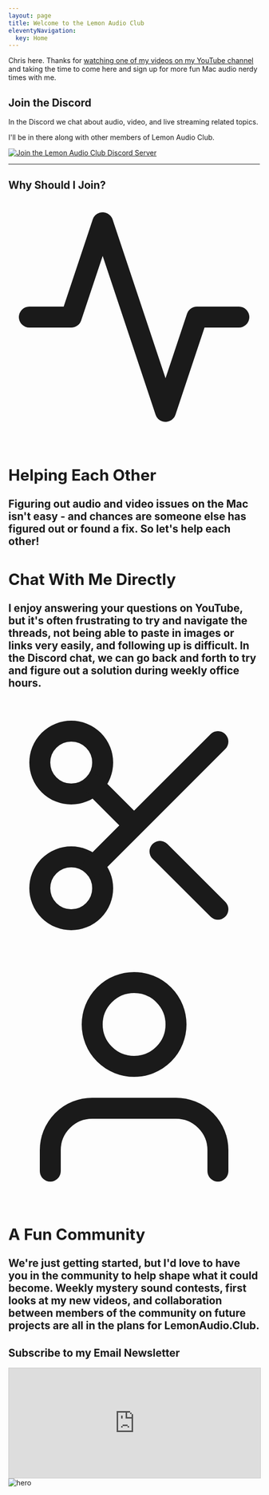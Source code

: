 ```yaml
---
layout: page
title: Welcome to the Lemon Audio Club
eleventyNavigation:
  key: Home
---
```



<p class="leading-relaxed text-lg mb-4">Chris here. Thanks for <a href="https://www.youtube.com/c/lemonproductionsca">watching one of my videos on my YouTube channel</a> and taking the time to come here and sign up for more fun Mac audio nerdy times with me.</p>

<section class="text-gray-700 body-font">
  <div class="container py-2 mx-auto flex flex-col">
    <div class="lg:w-4/6 mx-auto">
      <div class="flex flex-col sm:flex-row mt-10">
        <div class="sm:w-2/3 text-center sm:pr-8 sm:py-8">
          <div class="flex flex-col items-center text-center justify-center">
            <h2>Join the Discord</h2>
            <p>In the Discord we chat about audio, video, and live streaming related topics.</p>
            <p>I'll be in there along with other members of Lemon Audio Club.</p>
          </div>
        </div>
        <div class="sm:w-1/3 sm:pl-8 sm:py-8 sm:border-l border-gray-300 sm:border-t-0 border-t mt-4 pt-4 sm:mt-0 text-center sm:text-left">
          <p><a href="https://discord.gg/pTdwPh5Dxy" target="_blank"><img src="/media/Discord-Logo+Wordmark-Color.svg" alt="Join the Lemon Audio Club Discord Server"></a></p>
        </div>
      </div>
    </div>
  </div>
</section>

<hr>

<section class="text-gray-700 body-font">
<h2 class="text-center">Why Should I Join?</h>
  <div class="container px-5 py-24 mx-auto">
    <div class="flex items-center lg:w-3/5 mx-auto border-b pb-10 mb-10 border-gray-200 sm:flex-row flex-col">
      <div class="sm:w-32 sm:h-32 h-20 w-20 sm:mr-10 inline-flex items-center justify-center rounded-full bg-pink-100 text-pink-500 flex-shrink-0">
        <svg fill="none" stroke="currentColor" stroke-linecap="round" stroke-linejoin="round" stroke-width="2" class="sm:w-16 sm:h-16 w-10 h-10" viewBox="0 0 24 24">
          <path d="M22 12h-4l-3 9L9 3l-3 9H2"></path>
        </svg>
      </div>
      <div class="flex-grow sm:text-left text-center mt-6 sm:mt-0">
        <h2 class="text-gray-900 text-lg title-font font-medium mb-2">Helping Each Other</h2>
        <p class="leading-relaxed text-base">Figuring out audio and video issues on the Mac isn't easy - and chances are someone else has figured out or found a fix. So let's help each other!</p>
      </div>
    </div>
    <div class="flex items-center lg:w-3/5 mx-auto border-b pb-10 mb-10 border-gray-200 sm:flex-row flex-col">
      <div class="flex-grow sm:text-left text-center mt-6 sm:mt-0">
        <h2 class="text-gray-900 text-lg title-font font-medium mb-2">Chat With Me Directly</h2>
        <p class="leading-relaxed text-base">I enjoy answering your questions on YouTube, but it's often frustrating to try and navigate the threads, not being able to paste in images or links very easily, and following up is difficult. In the Discord chat, we can go back and forth to try and figure out a solution during weekly office hours.</p>
      </div>
      <div class="sm:w-32 sm:order-none order-first sm:h-32 h-20 w-20 sm:ml-10 inline-flex items-center justify-center rounded-full bg-pink-100 text-pink-500 flex-shrink-0">
        <svg fill="none" stroke="currentColor" stroke-linecap="round" stroke-linejoin="round" stroke-width="2" class="sm:w-16 sm:h-16 w-10 h-10" viewBox="0 0 24 24">
          <circle cx="6" cy="6" r="3"></circle>
          <circle cx="6" cy="18" r="3"></circle>
          <path d="M20 4L8.12 15.88M14.47 14.48L20 20M8.12 8.12L12 12"></path>
        </svg>
      </div>
    </div>
    <div class="flex items-center lg:w-3/5 mx-auto sm:flex-row flex-col">
      <div class="sm:w-32 sm:h-32 h-20 w-20 sm:mr-10 inline-flex items-center justify-center rounded-full bg-pink-100 text-pink-500 flex-shrink-0">
        <svg fill="none" stroke="currentColor" stroke-linecap="round" stroke-linejoin="round" stroke-width="2" class="sm:w-16 sm:h-16 w-10 h-10" viewBox="0 0 24 24">
          <path d="M20 21v-2a4 4 0 00-4-4H8a4 4 0 00-4 4v2"></path>
          <circle cx="12" cy="7" r="4"></circle>
        </svg>
      </div>
      <div class="flex-grow sm:text-left text-center mt-6 sm:mt-0">
        <h2 class="text-gray-900 text-lg title-font font-medium mb-2">A Fun Community</h2>
        <p class="leading-relaxed text-base">We're just getting started, but I'd love to have you in the community to help shape what it could become. Weekly mystery sound contests, first looks at my new videos, and collaboration between members of the community on future projects are all in the plans for LemonAudio.Club.</p>
      </div>
    </div>
  </div>
</section>

<div class="container px-5 py-24 mx-auto">
<h2>Subscribe to my Email Newsletter</h2>

<iframe
scrolling="no"
style="width:100%!important;height:220px;border:1px #ccc solid !important"
src="https://buttondown.email/ichris?as_embed=true"
></iframe>
</div>
<img class="xl:w-5xl lg:w-3xl md:w-2xl w-1xl block mx-auto mb-10 object-cover object-center rounded" alt="hero" src="/media/Edge Walk down the stairs.gif" alt="Man with suitcases walking away">